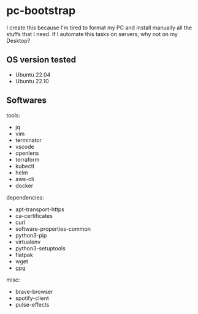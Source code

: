 # pc-bootstrap

I create this because I'm tired to format my PC and install manually all the stuffs that I need. If I automate this tasks on servers, why not on my Desktop?

## OS version tested
- Ubuntu 22.04
- Ubuntu 22.10

## Softwares

tools:
  - jq
  - vim
  - terminator
  - vscode
  - openlens
  - terraform
  - kubectl
  - helm
  - aws-cli
  - docker

dependencies:
  - apt-transport-https
  - ca-certificates
  - curl
  - software-properties-common
  - python3-pip
  - virtualenv
  - python3-setuptools
  - flatpak
  - wget
  - gpg

misc:
  - brave-browser
  - spotify-client
  - pulse-effects

